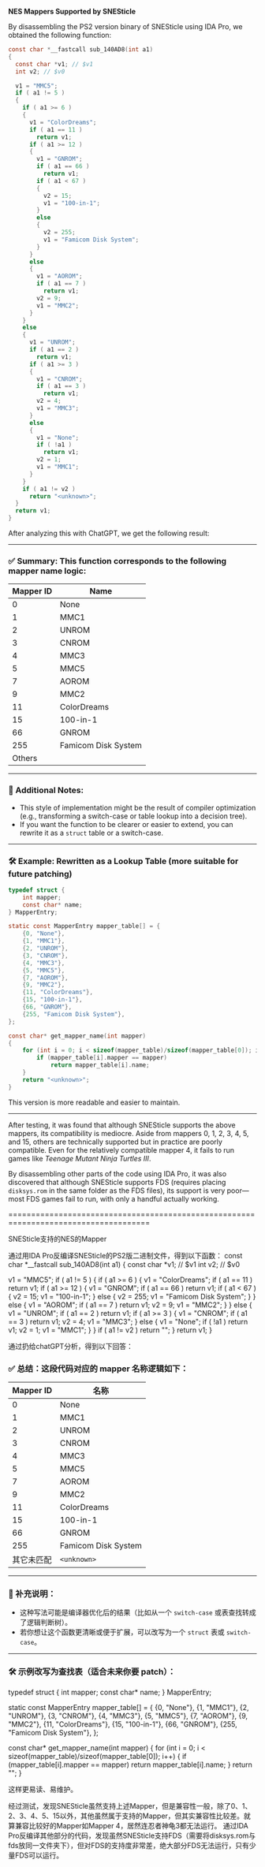 **NES Mappers Supported by SNESticle**

By disassembling the PS2 version binary of SNESticle using IDA Pro, we obtained the following function:

```c
const char *__fastcall sub_140AD8(int a1)
{
  const char *v1; // $v1
  int v2; // $v0

  v1 = "MMC5";
  if ( a1 != 5 )
  {
    if ( a1 >= 6 )
    {
      v1 = "ColorDreams";
      if ( a1 == 11 )
        return v1;
      if ( a1 >= 12 )
      {
        v1 = "GNROM";
        if ( a1 == 66 )
          return v1;
        if ( a1 < 67 )
        {
          v2 = 15;
          v1 = "100-in-1";
        }
        else
        {
          v2 = 255;
          v1 = "Famicom Disk System";
        }
      }
      else
      {
        v1 = "AOROM";
        if ( a1 == 7 )
          return v1;
        v2 = 9;
        v1 = "MMC2";
      }
    }
    else
    {
      v1 = "UNROM";
      if ( a1 == 2 )
        return v1;
      if ( a1 >= 3 )
      {
        v1 = "CNROM";
        if ( a1 == 3 )
          return v1;
        v2 = 4;
        v1 = "MMC3";
      }
      else
      {
        v1 = "None";
        if ( !a1 )
          return v1;
        v2 = 1;
        v1 = "MMC1";
      }
    }
    if ( a1 != v2 )
      return "<unknown>";
  }
  return v1;
}
```

After analyzing this with ChatGPT, we get the following result:

---

### ✅ Summary: This function corresponds to the following mapper name logic:

| Mapper ID | Name                |
| --------- | ------------------- |
| 0         | None                |
| 1         | MMC1                |
| 2         | UNROM               |
| 3         | CNROM               |
| 4         | MMC3                |
| 5         | MMC5                |
| 7         | AOROM               |
| 9         | MMC2                |
| 11        | ColorDreams         |
| 15        | 100-in-1            |
| 66        | GNROM               |
| 255       | Famicom Disk System |
| Others    | <unknown>           |

---

### 🔎 Additional Notes:

* This style of implementation might be the result of compiler optimization (e.g., transforming a switch-case or table lookup into a decision tree).
* If you want the function to be clearer or easier to extend, you can rewrite it as a `struct` table or a switch-case.

---

### 🛠️ Example: Rewritten as a Lookup Table (more suitable for future patching)

```c
typedef struct {
    int mapper;
    const char* name;
} MapperEntry;

static const MapperEntry mapper_table[] = {
    {0, "None"},
    {1, "MMC1"},
    {2, "UNROM"},
    {3, "CNROM"},
    {4, "MMC3"},
    {5, "MMC5"},
    {7, "AOROM"},
    {9, "MMC2"},
    {11, "ColorDreams"},
    {15, "100-in-1"},
    {66, "GNROM"},
    {255, "Famicom Disk System"},
};

const char* get_mapper_name(int mapper)
{
    for (int i = 0; i < sizeof(mapper_table)/sizeof(mapper_table[0]); i++) {
        if (mapper_table[i].mapper == mapper)
            return mapper_table[i].name;
    }
    return "<unknown>";
}
```

This version is more readable and easier to maintain.

---

After testing, it was found that although SNESticle supports the above mappers, its compatibility is mediocre. Aside from mappers 0, 1, 2, 3, 4, 5, and 15, others are technically supported but in practice are poorly compatible. Even for the relatively compatible mapper 4, it fails to run games like *Teenage Mutant Ninja Turtles III*.

By disassembling other parts of the code using IDA Pro, it was also discovered that although SNESticle supports FDS (requires placing `disksys.rom` in the same folder as the FDS files), its support is very poor—most FDS games fail to run, with only a handful actually working.

=====================================================================================

SNESticle支持的NES的Mapper

通过用IDA Pro反编译SNESticle的PS2版二进制文件，得到以下函数：
const char *__fastcall sub_140AD8(int a1)
{
  const char *v1; // $v1
  int v2; // $v0

  v1 = "MMC5";
  if ( a1 != 5 )
  {
    if ( a1 >= 6 )
    {
      v1 = "ColorDreams";
      if ( a1 == 11 )
        return v1;
      if ( a1 >= 12 )
      {
        v1 = "GNROM";
        if ( a1 == 66 )
          return v1;
        if ( a1 < 67 )
        {
          v2 = 15;
          v1 = "100-in-1";
        }
        else
        {
          v2 = 255;
          v1 = "Famicom Disk System";
        }
      }
      else
      {
        v1 = "AOROM";
        if ( a1 == 7 )
          return v1;
        v2 = 9;
        v1 = "MMC2";
      }
    }
    else
    {
      v1 = "UNROM";
      if ( a1 == 2 )
        return v1;
      if ( a1 >= 3 )
      {
        v1 = "CNROM";
        if ( a1 == 3 )
          return v1;
        v2 = 4;
        v1 = "MMC3";
      }
      else
      {
        v1 = "None";
        if ( !a1 )
          return v1;
        v2 = 1;
        v1 = "MMC1";
      }
    }
    if ( a1 != v2 )
      return "<unknown>";
  }
  return v1;
}

通过扔给chatGPT分析，得到以下回答：

### ✅ 总结：这段代码对应的 mapper 名称逻辑如下：

| Mapper ID | 名称                  |
| --------- | ------------------- |
| 0         | None                |
| 1         | MMC1                |
| 2         | UNROM               |
| 3         | CNROM               |
| 4         | MMC3                |
| 5         | MMC5                |
| 7         | AOROM               |
| 9         | MMC2                |
| 11        | ColorDreams         |
| 15        | 100-in-1            |
| 66        | GNROM               |
| 255       | Famicom Disk System |
| 其它未匹配     | `<unknown>`         |

---

### 🔎 补充说明：

* 这种写法可能是编译器优化后的结果（比如从一个 `switch-case` 或表查找转成了逻辑判断树）。
* 若你想让这个函数更清晰或便于扩展，可以改写为一个 `struct` 表或 `switch-case`。

---

### 🛠️ 示例改写为查找表（适合未来你要 patch）：

typedef struct {
    int mapper;
    const char* name;
} MapperEntry;

static const MapperEntry mapper_table[] = {
    {0, "None"},
    {1, "MMC1"},
    {2, "UNROM"},
    {3, "CNROM"},
    {4, "MMC3"},
    {5, "MMC5"},
    {7, "AOROM"},
    {9, "MMC2"},
    {11, "ColorDreams"},
    {15, "100-in-1"},
    {66, "GNROM"},
    {255, "Famicom Disk System"},
};

const char* get_mapper_name(int mapper)
{
    for (int i = 0; i < sizeof(mapper_table)/sizeof(mapper_table[0]); i++) {
        if (mapper_table[i].mapper == mapper)
            return mapper_table[i].name;
    }
    return "<unknown>";
}

这样更易读、易维护。

经过测试，发现SNESticle虽然支持上述Mapper，但是兼容性一般，除了0、1、2、3、4、5、15以外，其他虽然属于支持的Mapper，但其实兼容性比较差。就算兼容比较好的Mapper如Mapper 4，居然连忍者神龟3都无法运行。
通过IDA Pro反编译其他部分的代码，发现虽然SNESticle支持FDS（需要将disksys.rom与fds放同一文件夹下），但对FDS的支持度非常差，绝大部分FDS无法运行，只有少量FDS可以运行。
